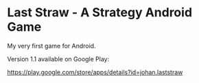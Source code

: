 # Last Straw - A Strategy Android Game

My very first game for Android.

Version 1.1 available on Google Play:

https://play.google.com/store/apps/details?id=johan.laststraw
